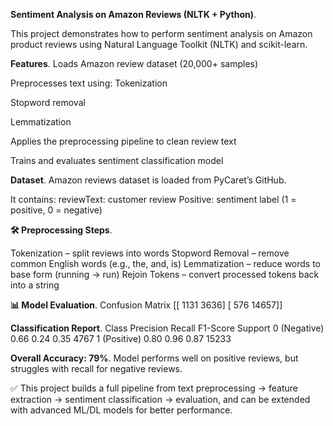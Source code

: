 **Sentiment Analysis on Amazon Reviews (NLTK + Python)**.

This project demonstrates how to perform sentiment analysis on Amazon product reviews using Natural Language Toolkit (NLTK) and scikit-learn.


**Features**.
Loads Amazon review dataset (20,000+ samples)

Preprocesses text using:
Tokenization

Stopword removal

Lemmatization

Applies the preprocessing pipeline to clean review text

Trains and evaluates sentiment classification model

**Dataset**.
Amazon reviews dataset is loaded from PyCaret’s GitHub.

It contains:
reviewText: customer review
Positive: sentiment label (1 = positive, 0 = negative)

**🛠️ Preprocessing Steps**.

Tokenization – split reviews into words
Stopword Removal – remove common English words (e.g., the, and, is)
Lemmatization – reduce words to base form (running → run)
Rejoin Tokens – convert processed tokens back into a string

**📊 Model Evaluation**.
Confusion Matrix
[[ 1131  3636]
 [  576 14657]]

**Classification Report**.
Class	Precision	Recall	F1-Score	Support
0 (Negative)	0.66	0.24	0.35	4767
1 (Positive)	0.80	0.96	0.87	15233

**Overall Accuracy: 79%**.
Model performs well on positive reviews, but struggles with recall for negative reviews.

✅ This project builds a full pipeline from text preprocessing → feature extraction → sentiment classification → evaluation, and can be extended with advanced ML/DL models for better performance.
